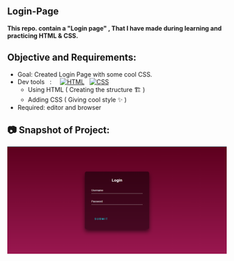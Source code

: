 ## Login-Page
**This repo. contain a "Login page" , That I have made during learning and practicing HTML & CSS.**
<br>


## Objective and Requirements:
- Goal: Created Login Page with some cool CSS.
- Dev tools  &nbsp; :  &nbsp; &nbsp; <a href="#"><img alt="HTML" src="https://img.shields.io/badge/HTML-E34F26.svg?logo=html5&logoColor=white"></a>  &nbsp;  <a href="#"><img alt="CSS" src="https://img.shields.io/badge/CSS-1572B6.svg?logo=css3&logoColor=white"></a> 
   *  Using HTML ( Creating the structure 🏗️ ) 
   *  Adding CSS ( Giving cool style ✨ )
- Required: editor and browser

##  :camera: Snapshot of Project:
<img alt="Output" src="output.png">

 

